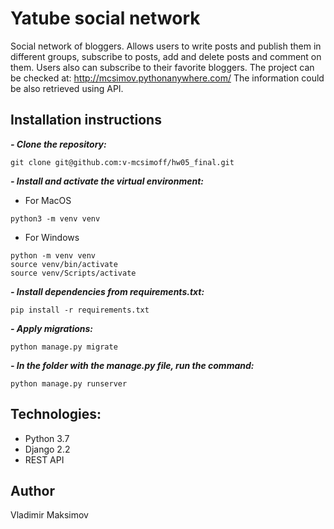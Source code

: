 # Yatube social network

Social network of bloggers. Allows users to write posts and publish them in different groups, subscribe to posts, add and delete posts and comment on them.
Users also can subscribe to their favorite bloggers.
The project can be checked at: http://mcsimov.pythonanywhere.com/
The information could be also retrieved using API.

## Installation instructions
***- Clone the repository:***
```
git clone git@github.com:v-mcsimoff/hw05_final.git
```

***- Install and activate the virtual environment:***
- For MacOS
```
python3 -m venv venv
```
- For Windows
```
python -m venv venv
source venv/bin/activate
source venv/Scripts/activate
```

***- Install dependencies from requirements.txt:***
```
pip install -r requirements.txt
```

***- Apply migrations:***
```
python manage.py migrate
```

***- In the folder with the manage.py file, run the command:***
```
python manage.py runserver
```

## Technologies:
- Python 3.7
- Django 2.2
- REST API

## Author
Vladimir Maksimov
